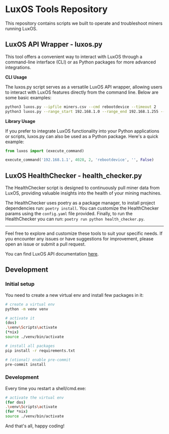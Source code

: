 # LuxOS Tools Repository

This repository contains scripts we built to operate and troubleshoot miners running LuxOS.

## LuxOS API Wrapper - luxos.py

This tool offers a convenient way to interact with LuxOS through a command-line interface (CLI) or as Python packages for more advanced integrations.

**CLI Usage**

The luxos.py script serves as a versatile LuxOS API wrapper, allowing users to interact with LuxOS features directly from the command line. Below are some basic examples:

```bash
python3 luxos.py --ipfile miners.csv --cmd rebootdevice --timeout 2
python3 luxos.py --range_start 192.168.1.0 --range_end 192.168.1.255 --cmd rebootdevice --verbose True
```

**Library Usage**

If you prefer to integrate LuxOS functionality into your Python applications or scripts, luxos.py can also be used as a Python package. Here's a quick example:

```python
from luxos import (execute_command)

execute_command('192.168.1.1', 4028, 2, 'rebootdevice', '', False)
```

## LuxOS HealthChecker - health_checker.py

The HealthChecker script is designed to continuously pull miner data from LuxOS, providing valuable insights into the health of your mining machines.

The HealthChecker uses poetry as a package manager, to install project dependencies run: `poetry install`. You can customize the HealthChecker params using the `config.yaml` file provided. Finally, to run the HealthChecker you can run: `poetry run python health_checker.py`.

---

Feel free to explore and customize these tools to suit your specific needs. If you encounter any issues or have suggestions for improvement, please open an issue or submit a pull request.

You can find LuxOS API documentation [here](https://docs.luxor.tech/firmware/api/intro).


## Development

### Initial setup
You need to create a new virtual env and install few packages in it:

```bash
# create a virtual env
python -m venv venv

# activate it
(dos)
.\venv\Scripts\activate
(*nix)
source ./venv/bin/activate

# install all packages
pip install -r requirements.txt

# (otional) enable pre-commit
pre-commit install
```
### Development
Every time you restart a shell/cmd.exe:

```bash
# activate the virtual env
(for dos)
.\venv\Scripts\activate
(for *nix)
source ./venv/bin/activate
```
And that's all, happy coding!

